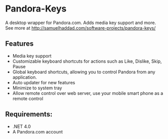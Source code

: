 # Pandora-Keys
A desktop wrapper for Pandora.com. Adds media key support and more. See more at http://samuelhaddad.com/software-projects/pandora-keys/

## Features
- Media key support
- Customizable keyboard shortcuts for actions such as Like, Dislike, Skip, Pause 
- Global keyboard shortcuts, allowing you to control Pandora from any application.
- Auto updater for new features
- Minimize to system tray
- Allow remote control over web server, use your mobile smart phone as a remote control

## Requirements:
- .NET 4.0
- A Pandora.com account
